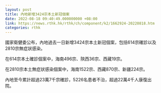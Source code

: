 ```yaml
---
layout: post
title: 內地新增3424宗本土新冠個案
date: 2022-08-18 09:40:49.000000000 +08:00
link: https://news.rthk.hk/rthk/ch/component/k2/1662924-20220818.htm
categories: rthk
---
```


國家衛健委公布，內地過去一日新增3424宗本土新冠個案，包括614宗確診以及2810宗無症狀感染。

在614宗本土確診個案中，海南496宗、陝西36宗、西藏19宗。

在2810宗本土無症狀感染個案中，海南1522宗、西藏870宗、新疆224宗。

內地至今累計超過23萬7千宗確診，5226名患者不治，超過22萬4千人康復出院。
